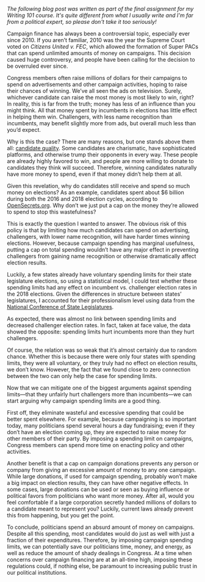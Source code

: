 _The following blog post was written as part of the final assignment for my Writing 101 course. It's quite different from what I usually write and I'm far from a political expert, so please don't take it too seriously!_

Campaign finance has always been a controversial topic, especially ever since 2010. If you aren’t familiar, 2010 was the year the Supreme Court voted on _Citizens United v. FEC_, which allowed the formation of Super PACs that can spend unlimited amounts of money on campaigns. This decision caused huge controversy, and people have been calling for the decision to be overruled ever since. 

Congress members often raise millions of dollars for their campaigns to spend on advertisements and other campaign activities, hoping to raise their chances of winning. We’ve all seen the ads on television. Surely, whichever candidate can raise the most money is most likely to win, right? In reality, this is far from the truth; money has less of an influence than you might think. All that money spent by incumbents in elections has little effect in helping them win. Challengers, with less name recognition than incumbents, may benefit slightly more from ads, but overall much less than you’d expect. 

Why is this the case? There are many reasons, but one stands above them all: [candidate quality](http://pricetheory.uchicago.edu/levitt/Papers/LevittUsingRepeatChallengers1994.pdf). Some candidates are charismatic, have sophisticated platforms, and otherwise trump their opponents in every way. These people are already highly favored to win, and people are more willing to donate to candidates they think will succeed. Therefore, winning candidates naturally have more money to spend, even if that money didn’t help them at all. 

Given this revelation, why do candidates still receive and spend so much money on elections? As an example, candidates spent about $6 billion during both the 2016 and 2018 election cycles, according to [OpenSecrets.org](https://www.opensecrets.org/overview/cost.php). Why don’t we just put a cap on the money they’re allowed to spend to stop this wastefulness?

This is exactly the question I wanted to answer. The obvious risk of this policy is that by limiting how much candidates can spend on advertising, challengers, with lower name recognition, will have harder times winning elections. However, because campaign spending has marginal usefulness, putting a cap on total spending wouldn’t have any major effect in preventing challengers from gaining name recognition or otherwise dramatically affect election results. 

Luckily, a few states already have voluntary spending limits for their state legislature elections, so using a statistical model, I could test whether these spending limits had any effect on incumbent vs. challenger election rates in the 2018 elections. Given the differences in structure between states’ legislatures, I accounted for their professionalism level using data from the [National Conference of State Legislatures](http://www.ncsl.org/research/about-state-legislatures/full-and-part-time-legislatures.aspx#average). 

As expected, there was almost no link between spending limits and decreased challenger election rates. In fact, taken at face value, the data showed the opposite: spending limits hurt incumbents more than they hurt challengers. 

Of course, the relation was so weak that it’s almost certainly due to random chance. Whether this is because there were only four states with spending limits, they were all voluntary, or they truly had no effect on election results, we don’t know. However, the fact that we found close to zero connection between the two can only help the case for spending limits. 

Now that we can mitigate one of the biggest arguments against spending limits—that they unfairly hurt challengers more than incumbents—we can start arguing why campaign spending limits are a good thing. 

First off, they eliminate wasteful and excessive spending that could be better spent elsewhere. For example, because campaigning is so important today, many politicians spend several hours a day fundraising; even if they don’t have an election coming up, they are expected to raise money for other members of their party. By imposing a spending limit on campaigns, Congress members can spend more time on enacting policy and other activities.

Another benefit is that a cap on campaign donations prevents any person or company from giving an excessive amount of money to any one campaign. While large donations, if used for campaign spending, probably won’t make a big impact on election results, they can have other negative effects. In some cases, large donations can be used or seen as buying influence or political favors from politicians who want more money. After all, would you feel comfortable if a large corporation secretly handed millions of dollars to a candidate meant to represent you? Luckily, current laws already prevent this from happening, but you get the point. 

To conclude, politicians spend an absurd amount of money on campaigns. Despite all this spending, most candidates would do just as well with just a fraction of their expenditures. Therefore, by imposing campaign spending limits, we can potentially save our politicians time, money, and energy, as well as reduce the amount of shady dealings in Congress. At a time when concerns over campaign financing are at an all-time high, imposing these regulations could, if nothing else, be paramount to increasing public trust in our political institutions. 
